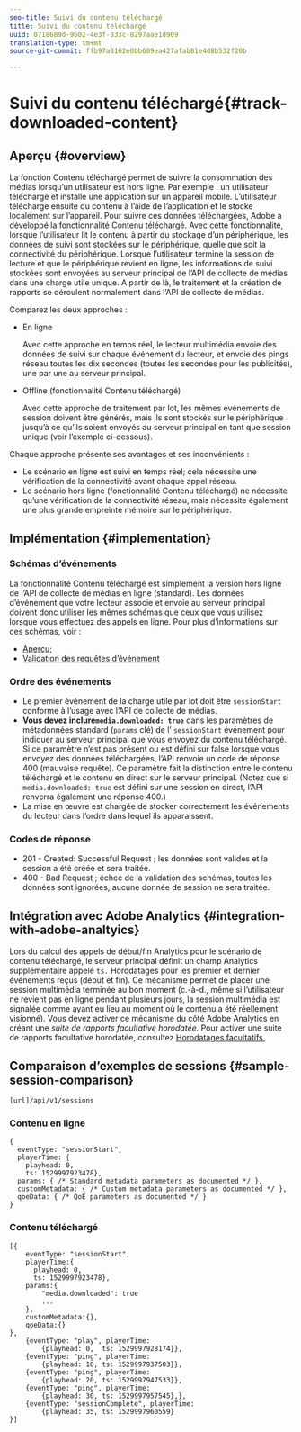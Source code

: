 ```yaml
---
seo-title: Suivi du contenu téléchargé
title: Suivi du contenu téléchargé
uuid: 0718689d-9602-4e3f-833c-8297aae1d909
translation-type: tm+mt
source-git-commit: ffb97a0162e0bb609ea427afab81e4d8b532f20b

---
```



# Suivi du contenu téléchargé{#track-downloaded-content}

## Aperçu {#overview}

La fonction Contenu téléchargé permet de suivre la consommation des médias lorsqu’un utilisateur est hors ligne. Par exemple : un utilisateur télécharge et installe une application sur un appareil mobile. L’utilisateur télécharge ensuite du contenu à l’aide de l’application et le stocke localement sur l’appareil. Pour suivre ces données téléchargées, Adobe a développé la fonctionnalité Contenu téléchargé. Avec cette fonctionnalité, lorsque l’utilisateur lit le contenu à partir du stockage d’un périphérique, les données de suivi sont stockées sur le périphérique, quelle que soit la connectivité du périphérique. Lorsque l’utilisateur termine la session de lecture et que le périphérique revient en ligne, les informations de suivi stockées sont envoyées au serveur principal de l’API de collecte de médias dans une charge utile unique. A partir de là, le traitement et la création de rapports se déroulent normalement dans l’API de collecte de médias.

Comparez les deux approches :

* En ligne

   Avec cette approche en temps réel, le lecteur multimédia envoie des données de suivi sur chaque événement du lecteur, et envoie des pings réseau toutes les dix secondes (toutes les secondes pour les publicités), une par une au serveur principal.

* Offline (fonctionnalité Contenu téléchargé)

   Avec cette approche de traitement par lot, les mêmes événements de session doivent être générés, mais ils sont stockés sur le périphérique jusqu’à ce qu’ils soient envoyés au serveur principal en tant que session unique (voir l’exemple ci-dessous).

Chaque approche présente ses avantages et ses inconvénients :
* Le scénario en ligne est suivi en temps réel; cela nécessite une vérification de la connectivité avant chaque appel réseau.
* Le scénario hors ligne (fonctionnalité Contenu téléchargé) ne nécessite qu’une vérification de la connectivité réseau, mais nécessite également une plus grande empreinte mémoire sur le périphérique.

## Implémentation {#implementation}

### Schémas d’événements

La fonctionnalité Contenu téléchargé est simplement la version hors ligne de l’API de collecte de médias en ligne (standard). Les données d’événement que votre lecteur associe et envoie au serveur principal doivent donc utiliser les mêmes schémas que ceux que vous utilisez lorsque vous effectuez des appels en ligne. Pour plus d’informations sur ces schémas, voir :
* [Aperçu;](/help/media-collection-api/mc-api-overview.md)
* [Validation des requêtes d’événement](/help/media-collection-api/mc-api-impl/mc-api-validate-reqs.md)

### Ordre des événements

* Le premier événement de la charge utile par lot doit être `sessionStart` conforme à l’usage avec l’API de collecte de médias.
* **Vous devez inclure`media.downloaded: true`** dans les paramètres de métadonnées standard (`params` clé) de l’ `sessionStart` événement pour indiquer au serveur principal que vous envoyez du contenu téléchargé. Si ce paramètre n’est pas présent ou est défini sur false lorsque vous envoyez des données téléchargées, l’API renvoie un code de réponse 400 (mauvaise requête). Ce paramètre fait la distinction entre le contenu téléchargé et le contenu en direct sur le serveur principal. (Notez que si `media.downloaded: true` est défini sur une session en direct, l’API renverra également une réponse 400.)
* La mise en œuvre est chargée de stocker correctement les événements du lecteur dans l’ordre dans lequel ils apparaissent.

### Codes de réponse

* 201 - Created: Successful Request ; les données sont valides et la session a été créée et sera traitée.
* 400 - Bad Request ; échec de la validation des schémas, toutes les données sont ignorées, aucune donnée de session ne sera traitée.

## Intégration avec Adobe Analytics {#integration-with-adobe-analtyics}

Lors du calcul des appels de début/fin Analytics pour le scénario de contenu téléchargé, le serveur principal définit un champ Analytics supplémentaire appelé `ts.` Horodatages pour les premier et dernier événements reçus (début et fin). Ce mécanisme permet de placer une session multimédia terminée au bon moment (c.-à-d., même si l’utilisateur ne revient pas en ligne pendant plusieurs jours, la session multimédia est signalée comme ayant eu lieu au moment où le contenu a été réellement visionné). Vous devez activer ce mécanisme du côté Adobe Analytics en créant une _suite de rapports facultative horodatée._ Pour activer une suite de rapports facultative horodatée, consultez [Horodatages facultatifs.](https://docs.adobe.com/content/help/en/analytics/admin/admin-tools/timestamp-optional.html)

## Comparaison d’exemples de sessions {#sample-session-comparison}

```
[url]/api/v1/sessions
```

### Contenu en ligne

```
{ 
  eventType: "sessionStart", 
  playerTime: { 
    playhead: 0,  
    ts: 1529997923478},  
  params: { /* Standard metadata parameters as documented */ },  
  customMetadata: { /* Custom metadata parameters as documented */ },  
  qoeData: { /* QoE parameters as documented */ } 
}
```

### Contenu téléchargé

```
[{ 
    eventType: "sessionStart", 
    playerTime:{
      playhead: 0, 
      ts: 1529997923478},  
    params:{
        "media.downloaded": true
        ...
    }, 
    customMetadata:{},  
    qoeData:{} 
}, 
    {eventType: "play", playerTime:
        {playhead: 0,  ts: 1529997928174}}, 
    {eventType: "ping", playerTime:
        {playhead: 10, ts: 1529997937503}}, 
    {eventType: "ping", playerTime:
        {playhead: 20, ts: 1529997947533}}, 
    {eventType: "ping", playerTime:
        {playhead: 30, ts: 1529997957545},}, 
    {eventType: "sessionComplete", playerTime:
        {playhead: 35, ts: 1529997960559} 
}]
```

